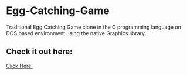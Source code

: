 # Egg-Catching-Game
Traditional Egg Catching Game clone in the C programming language on DOS based environment using the native Graphics library.

## Check it out here:

<a href='https://www.youtube.com/watch?v=dPID6YHFREM'> Click Here. </a>
